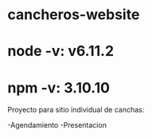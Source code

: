 # cancheros-website
# node -v: v6.11.2
# npm -v: 3.10.10
Proyecto para sitio individual de canchas:

-Agendamiento
-Presentacion
